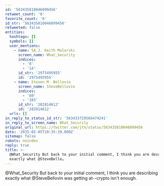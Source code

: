 ```yaml
---
id: '563435810046099456'
retweet_count: '0'
favorite_count: '0'
id_str: '563435810046099456'
retweeted: false
entities:
  hashtags: []
  symbols: []
  user_mentions:
    - name: SA J. Keith Mularski
      screen_name: What_Security
      indices:
        - '0'
        - '14'
      id_str: '2975495955'
      id: '2975495955'
    - name: Steven M. Bellovin
      screen_name: SteveBellovin
      indices:
        - '89'
        - '103'
      id_str: '282814612'
      id: '282814612'
  urls: []
in_reply_to_status_id_str: '563433729566474241'
in_reply_to_screen_name: What_Security
original_url: https://twitter.com/jth/status/563435810046099456
date: '2015-02-05T20:35:39.000Z'
sitemap: false
robots: noindex
reply: true
title: >-
  @What_Security But back to your initial comment, I think you are describing
  exactly what @SteveBello…
---
```


@What_Security But back to your initial comment, I think you are describing exactly what @SteveBellovin was getting at--crypto isn't enough.